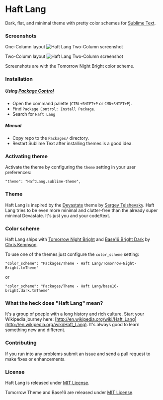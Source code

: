 # Haft Lang

Dark, flat, and minimal theme with pretty color schemes for [Sublime Text](http://www.sublimetext.com).


### Screenshots

One-Column layout
![Haft Lang Two-Column screenshot](https://raw.github.com/amirrustam/haft-lang/master/screenshots/one-column.png "Haft Lang One-Column screenshot")

Two-Column layout
![Haft Lang Two-Column screenshot](https://raw.github.com/amirrustam/haft-lang/master/screenshots/two-column.png "Haft Lang Two-Column screenshot")

Screenshots are with the Tomorrow Night Bright color scheme.

### Installation

##### Using [Package Control](https://sublime.wbond.net/)

+ Open the command palette (`CTRL+SHIFT+P` or `CMD+SHIFT+P`).
+ Find `Package Control: Install Package`.
+ Search for `Haft Lang`

##### Manual

+ Copy repo to the `Packages/` directory.
+ Restart Sublime Text after installing themes is a good idea.

### Activating theme

Activate the theme by configuring the `theme` setting in your user preferences:

    "theme": "HaftLang.sublime-theme",


### Theme

Haft Lang is inspired by the [Devastate](https://github.com/vlakarados/devastate) theme by [Sergey Telshevsky](https://github.com/vlakarados). Haft Lang tries to be even more minimal and clutter-free than the already super minimal Devastate. It's just you and your code/text.


### Color scheme

Haft Lang ships with [Tomorrow Night Bright](https://github.com/ChrisKempson/Tomorrow-Theme) and [Base16 Bright Dark](http://chriskempson.github.io/base16/#bright) by [Chris Kempson](http://chriskempson.com).

To use one of the themes just configure the `color_scheme` setting:

    "color_scheme": "Packages/Theme - Haft Lang/Tomorrow-Night-Bright.tmTheme"

or

    "color_scheme": "Packages/Theme - Haft Lang/base16-bright.dark.tmTheme"


### What the heck does "Haft Lang" mean?

It's a group of poeple with a long history and rich culture. Start your Wikipedia journey here: [http://en.wikipedia.org/wiki/Haft_Lang](http://en.wikipedia.org/wiki/Haft_Lang). It's always good to learn something new and different.


### Contributing

If you run into any problems submit an issue and send a pull request to make fixes or enhancements.

### License

Haft Lang is released under [MIT License](https://github.com/amirrustam/haft-lang/blob/master/LICENSE).

Tomorrow Theme and Base16 are released under [MIT License](https://github.com/amirrustam/haft-lang/blob/master/LICENSE). 

